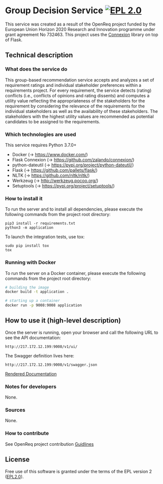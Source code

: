 # Group Decision Service [![EPL 2.0](https://img.shields.io/badge/License-EPL%202.0-blue.svg)](https://www.eclipse.org/legal/epl-2.0/)

This service was created as a result of the OpenReq project funded by the European Union Horizon 2020 Research and Innovation programme under grant agreement No 732463.
This project uses the [Connexion](https://github.com/zalando/connexion) library on top of Flask.

## Technical description
### What does the service do
This group-based recommendation service accepts and analyzes a set of requirement ratings and individual stakeholder preferences within a requirements project.
For every requirement, the service detects (rating) conflicts (i.e., conflicts of opinions and rating dissents) and computes a utility value reflecting the appropriateness of the stakeholders for the requirement by considering the relevance of the requirements for the individual stakeholders as well as the availability of these stakeholders.
The stakeholders with the highest utility values are recommended as potential candidates to be assigned to the requirements.

### Which technologies are used
This service requires Python 3.7.0+

- Docker (-> https://www.docker.com/)
- Flask Connexion (-> https://github.com/zalando/connexion/)
- python-dateutil (-> https://pypi.org/project/python-dateutil/)
- Flask (-> https://github.com/pallets/flask/)
- NLTK (-> https://github.com/nltk/nltk/)
- Werkzeug (-> http://werkzeug.pocoo.org/)
- Setuptools (-> https://pypi.org/project/setuptools/)

### How to install it
To run the server and to install all dependencies, please execute the following commands from the project root directory:

```
pip3 install -r requirements.txt
python3 -m application
```

To launch the integration tests, use tox:
```
sudo pip install tox
tox
```

### Running with Docker

To run the server on a Docker container, please execute the following commands from the project root directory:

```bash
# building the image
docker build -t application .

# starting up a container
docker run -p 9008:9008 application
```

## How to use it (high-level description)

Once the server is running, open your browser and call the following URL to see the API documentation:

```
http://217.172.12.199:9008/v1/ui/
```

The Swagger definition lives here:

```
http://217.172.12.199:9008/v1/swagger.json
```

[Rendered Documentation](https://api.openreq.eu/#/services/twitter-extraction)

### Notes for developers
None.

### Sources
None.

### How to contribute
See OpenReq project contribution [Guidlines](https://github.com/OpenReqEU/OpenReq/blob/master/CONTRIBUTING.md "Guidlines")

## License
Free use of this software is granted under the terms of the EPL version 2 ([EPL2.0](https://www.eclipse.org/legal/epl-2.0/)).
